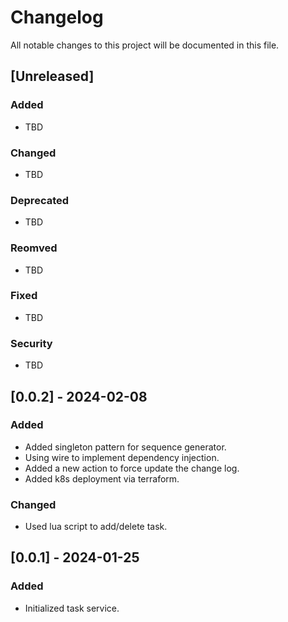 # Changelog

All notable changes to this project will be documented in this file.

## [Unreleased]

### Added
- TBD

### Changed
- TBD

### Deprecated
- TBD

### Reomved
- TBD

### Fixed
- TBD

### Security
- TBD

## [0.0.2] - 2024-02-08
### Added
- Added singleton pattern for sequence generator.
- Using wire to implement dependency injection.
- Added a new action to force update the change log.
- Added k8s deployment via terraform.

### Changed
- Used lua script to add/delete task.

## [0.0.1] - 2024-01-25
### Added
- Initialized task service.